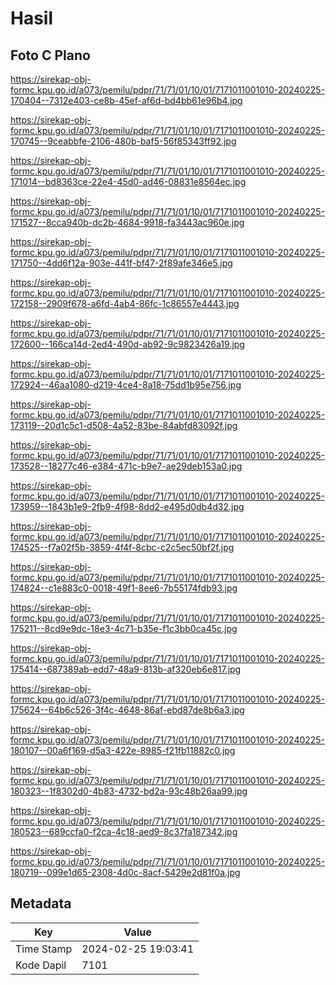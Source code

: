 # Hasil

## Foto C Plano

https://sirekap-obj-formc.kpu.go.id/a073/pemilu/pdpr/71/71/01/10/01/7171011001010-20240225-170404--7312e403-ce8b-45ef-af6d-bd4bb61e96b4.jpg

https://sirekap-obj-formc.kpu.go.id/a073/pemilu/pdpr/71/71/01/10/01/7171011001010-20240225-170745--9ceabbfe-2106-480b-baf5-56f85343ff92.jpg

https://sirekap-obj-formc.kpu.go.id/a073/pemilu/pdpr/71/71/01/10/01/7171011001010-20240225-171014--bd8363ce-22e4-45d0-ad46-08831e8564ec.jpg

https://sirekap-obj-formc.kpu.go.id/a073/pemilu/pdpr/71/71/01/10/01/7171011001010-20240225-171527--8cca940b-dc2b-4684-9918-fa3443ac960e.jpg

https://sirekap-obj-formc.kpu.go.id/a073/pemilu/pdpr/71/71/01/10/01/7171011001010-20240225-171750--4dd6f12a-903e-441f-bf47-2f89afe346e5.jpg

https://sirekap-obj-formc.kpu.go.id/a073/pemilu/pdpr/71/71/01/10/01/7171011001010-20240225-172158--2909f678-a6fd-4ab4-86fc-1c86557e4443.jpg

https://sirekap-obj-formc.kpu.go.id/a073/pemilu/pdpr/71/71/01/10/01/7171011001010-20240225-172600--166ca14d-2ed4-490d-ab92-9c9823426a19.jpg

https://sirekap-obj-formc.kpu.go.id/a073/pemilu/pdpr/71/71/01/10/01/7171011001010-20240225-172924--46aa1080-d219-4ce4-8a18-75dd1b95e756.jpg

https://sirekap-obj-formc.kpu.go.id/a073/pemilu/pdpr/71/71/01/10/01/7171011001010-20240225-173119--20d1c5c1-d508-4a52-83be-84abfd83092f.jpg

https://sirekap-obj-formc.kpu.go.id/a073/pemilu/pdpr/71/71/01/10/01/7171011001010-20240225-173528--18277c46-e384-471c-b9e7-ae29deb153a0.jpg

https://sirekap-obj-formc.kpu.go.id/a073/pemilu/pdpr/71/71/01/10/01/7171011001010-20240225-173959--1843b1e9-2fb9-4f98-8dd2-e495d0db4d32.jpg

https://sirekap-obj-formc.kpu.go.id/a073/pemilu/pdpr/71/71/01/10/01/7171011001010-20240225-174525--f7a02f5b-3859-4f4f-8cbc-c2c5ec50bf2f.jpg

https://sirekap-obj-formc.kpu.go.id/a073/pemilu/pdpr/71/71/01/10/01/7171011001010-20240225-174824--c1e883c0-0018-49f1-8ee6-7b55174fdb93.jpg

https://sirekap-obj-formc.kpu.go.id/a073/pemilu/pdpr/71/71/01/10/01/7171011001010-20240225-175211--8cd9e9dc-18e3-4c71-b35e-f1c3bb0ca45c.jpg

https://sirekap-obj-formc.kpu.go.id/a073/pemilu/pdpr/71/71/01/10/01/7171011001010-20240225-175414--687389ab-edd7-48a9-813b-af320eb6e817.jpg

https://sirekap-obj-formc.kpu.go.id/a073/pemilu/pdpr/71/71/01/10/01/7171011001010-20240225-175624--64b6c526-3f4c-4648-86af-ebd87de8b6a3.jpg

https://sirekap-obj-formc.kpu.go.id/a073/pemilu/pdpr/71/71/01/10/01/7171011001010-20240225-180107--00a6f169-d5a3-422e-8985-f21fb11882c0.jpg

https://sirekap-obj-formc.kpu.go.id/a073/pemilu/pdpr/71/71/01/10/01/7171011001010-20240225-180323--1f8302d0-4b83-4732-bd2a-93c48b26aa99.jpg

https://sirekap-obj-formc.kpu.go.id/a073/pemilu/pdpr/71/71/01/10/01/7171011001010-20240225-180523--689ccfa0-f2ca-4c18-aed9-8c37fa187342.jpg

https://sirekap-obj-formc.kpu.go.id/a073/pemilu/pdpr/71/71/01/10/01/7171011001010-20240225-180719--099e1d65-2308-4d0c-8acf-5429e2d81f0a.jpg


## Metadata

| Key        | Value               |
| ---------- | ------------------- |
| Time Stamp | 2024-02-25 19:03:41 |
| Kode Dapil | 7101                |



